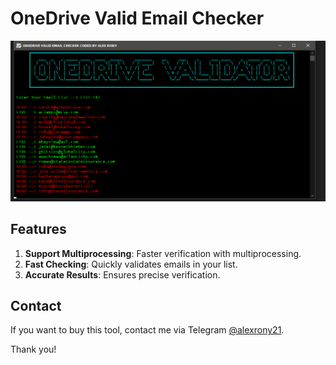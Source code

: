 # OneDrive Valid Email Checker

![image](https://raw.githubusercontent.com/alexrony21/OneDrive-Valid-Email-Checker/refs/heads/main/OneDrive_Valid_Email_Checker.png)

## Features

1. **Support Multiprocessing**: Faster verification with multiprocessing.
2. **Fast Checking**: Quickly validates emails in your list.
3. **Accurate Results**: Ensures precise verification.

## Contact

If you want to buy this tool, contact me via Telegram [@alexrony21](https://t.me/alexrony21).

Thank you!
